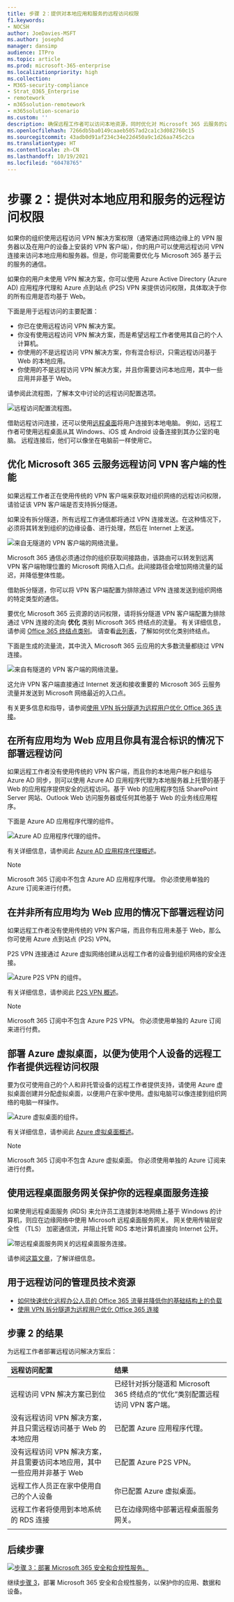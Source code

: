 ```yaml
---
title: 步骤 2：提供对本地应用和服务的远程访问权限
f1.keywords:
- NOCSH
author: JoeDavies-MSFT
ms.author: josephd
manager: dansimp
audience: ITPro
ms.topic: article
ms.prod: microsoft-365-enterprise
ms.localizationpriority: high
ms.collection:
- M365-security-compliance
- Strat_O365_Enterprise
- remotework
- m365solution-remotework
- m365solution-scenario
ms.custom: ''
description: 确保远程工作者可以访问本地资源，同时优化对 Microsoft 365 云服务的访问权限。
ms.openlocfilehash: 7266db5ba0149caaeb5057ad2ca1c3d082760c15
ms.sourcegitcommit: 43adb0d91af234c34e22d450a9c1d26aa745c2ca
ms.translationtype: HT
ms.contentlocale: zh-CN
ms.lasthandoff: 10/19/2021
ms.locfileid: "60478765"
---
```

# <a name="step-2-provide-remote-access-to-on-premises-apps-and-services"></a>步骤 2：提供对本地应用和服务的远程访问权限

如果你的组织使用远程访问 VPN 解决方案权限（通常通过网络边缘上的 VPN 服务器以及在用户的设备上安装的 VPN 客户端），你的用户可以使用远程访问 VPN 连接来访问本地应用和服务器。但是，你可能需要优化与 Microsoft 365 基于云的服务的通信。

如果你的用户未使用 VPN 解决方案，你可以使用 Azure Active Directory (Azure AD) 应用程序代理和 Azure 点到站点 (P2S) VPN 来提供访问权限，具体取决于你的所有应用是否均基于 Web。

下面是用于远程访问的主要配置：

- 你已在使用远程访问 VPN 解决方案。
- 你没有使用远程访问 VPN 解决方案，而是希望远程工作者使用其自己的个人计算机。
- 你使用的不是远程访问 VPN 解决方案，你有混合标识，只需远程访问基于 Web 的本地应用。
- 你使用的不是远程访问 VPN 解决方案，并且你需要访问本地应用，其中一些应用并非基于 Web。

请参阅此流程图，了解本文中讨论的远程访问配置选项。

![远程访问配置流程图。](../media/empower-people-to-work-remotely-remote-access/empower-people-to-work-remotely-remote-access-flowchart.png)

借助远程访问连接，还可以使用[远程桌面](https://support.microsoft.com/help/4028379/windows-10-how-to-use-remote-desktop)将用户连接到本地电脑。 例如，远程工作者可使用远程桌面从其 Windows、iOS 或 Android 设备连接到其办公室的电脑。 远程连接后，他们可以像坐在电脑前一样使用它。

## <a name="optimize-performance-for-remote-access-vpn-clients-to-microsoft-365-cloud-services"></a>优化 Microsoft 365 云服务远程访问 VPN 客户端的性能

如果远程工作者正在使用传统的 VPN 客户端来获取对组织网络的远程访问权限，请验证该 VPN 客户端是否支持拆分隧道。

如果没有拆分隧道，所有远程工作通信都将通过 VPN 连接发送。在这种情况下，必须将其转发到组织的边缘设备、进行处理，然后在 Internet 上发送。

![来自无隧道的 VPN 客户端的网络流量。](../media/empower-people-to-work-remotely-remote-access/empower-people-to-work-remotely-remote-access-before-tunneling.png)

Microsoft 365 通信必须通过你的组织获取间接路由，该路由可以转发到远离 VPN 客户端物理位置的 Microsoft 网络入口点。此间接路径会增加网络流量的延迟，并降低整体性能。

借助拆分隧道，你可以将 VPN 客户端配置为排除通过 VPN 连接发送到组织网络的特定类型的通信。

要优化 Microsoft 365 云资源的访问权限，请将拆分隧道 VPN 客户端配置为排除通过 VPN 连接的流向 **优化** 类别 Microsoft 365 终结点的流量。 有关详细信息，请参阅 [Office 365 终结点类别](../enterprise/microsoft-365-network-connectivity-principles.md#new-office-365-endpoint-categories)。 请查看[此列表](../enterprise/urls-and-ip-address-ranges.md)，了解如何优化类别终结点。

下面是生成的流量流，其中流入 Microsoft 365 云应用的大多数流量都绕过 VPN 连接。

![来自有隧道的 VPN 客户端的网络流量。](../media/empower-people-to-work-remotely-remote-access/empower-people-to-work-remotely-remote-access-after-tunneling.png)

这允许 VPN 客户端直接通过 Internet 发送和接收重要的 Microsoft 365 云服务流量并发送到 Microsoft 网络最近的入口点。

有关更多信息和指导，请参阅[使用 VPN 拆分隧道为远程用户优化 Office 365 连接](../enterprise/microsoft-365-vpn-split-tunnel.md)。

## <a name="deploy-remote-access-when-all-your-apps-are-web-apps-and-you-have-hybrid-identity"></a>在所有应用均为 Web 应用且你具有混合标识的情况下部署远程访问

如果远程工作者没有使用传统的 VPN 客户端，而且你的本地用户帐户和组与 Azure AD 同步，则可以使用 Azure AD 应用程序代理为本地服务器上托管的基于 Web 的应用程序提供安全的远程访问。基于 Web 的应用程序包括 SharePoint Server 网站、Outlook Web 访问服务器或任何其他基于 Web 的业务线应用程序。

下面是 Azure AD 应用程序代理的组件。

![Azure AD 应用程序代理的组件。](../media/empower-people-to-work-remotely-remote-access/empower-people-to-work-remotely-remote-access-application-proxy.png)

有关详细信息，请参阅此 [Azure AD 应用程序代理概述](/azure/active-directory/manage-apps/application-proxy)。

> [!NOTE]
> Microsoft 365 订阅中不包含 Azure AD 应用程序代理。 你必须使用单独的 Azure 订阅来进行付费。

## <a name="deploy-remote-access-when-not-all-your-apps-are-web-apps"></a>在并非所有应用均为 Web 应用的情况下部署远程访问

如果远程工作者没有使用传统的 VPN 客户端，而且你有应用未基于 Web，那么你可使用 Azure 点到站点 (P2S) VPN。

P2S VPN 连接通过 Azure 虚拟网络创建从远程工作者的设备到组织网络的安全连接。

![Azure P2S VPN 的组件。](../media/empower-people-to-work-remotely-remote-access/empower-people-to-work-remotely-remote-access-p2s-vpn.png)

有关详细信息，请参阅此 [P2S VPN 概述](/azure/vpn-gateway/point-to-site-about)。

> [!NOTE]
> Microsoft 365 订阅中不包含 Azure P2S VPN。 你必须使用单独的 Azure 订阅来进行付费。

## <a name="deploy-azure-virtual-desktop-to-provide-remote-access-for-remote-workers-using-personal-devices"></a>部署 Azure 虚拟桌面，以便为使用个人设备的远程工作者提供远程访问权限

要为仅可使用自己的个人和非托管设备的远程工作者提供支持，请使用 Azure 虚拟桌面创建并分配虚拟桌面，以便用户在家中使用。虚拟电脑可以像连接到组织网络的电脑一样操作。

![Azure 虚拟桌面的组件。](../media/empower-people-to-work-remotely-remote-access/empower-people-to-work-remotely-remote-access-windows-virtual-desktop.png)

有关详细信息，请参阅此 [Azure 虚拟桌面概述](/azure/virtual-desktop/overview)。

> [!NOTE]
> Microsoft 365 订阅中不包含 Azure 虚拟桌面。 你必须使用单独的 Azure 订阅来进行付费。

## <a name="protect-your-remote-desktop-services-connections-with-the-remote-desktop-services-gateway"></a>使用远程桌面服务网关保护你的远程桌面服务连接

如果使用远程桌面服务 (RDS) 来允许员工连接到本地网络上基于 Windows 的计算机，则应在边缘网络中使用 Microsoft 远程桌面服务网关。 网关使用传输层安全性 （TLS） 加密通信流，并阻止托管 RDS 本地计算机直接向 Internet 公开。

![带远程桌面服务网关的远程桌面服务连接。](../media/empower-people-to-work-remotely-remote-access/empower-people-to-work-remotely-remote-access-remote-desktop.png)

请参阅[这篇文章](https://www.microsoft.com/security/blog/2020/04/16/security-guidance-remote-desktop-adoption/)，了解详细信息。

## <a name="admin-technical-resources-for-remote-access"></a>用于远程访问的管理员技术资源

- [如何快速优化远程办公人员的 Office 365 流量并降低你的基础结构上的负载](https://techcommunity.microsoft.com/t5/office-365-blog/how-to-quickly-optimize-office-365-traffic-for-remote-staff-amp/ba-p/1214571)
- [使用 VPN 拆分隧道为远程用户优化 Office 365 连接](../enterprise/microsoft-365-vpn-split-tunnel.md)

## <a name="results-of-step-2"></a>步骤 2 的结果

为远程工作者部署远程访问解决方案后：

| 远程访问配置 | 结果 |
|:-------|:-----|
| 远程访问 VPN 解决方案已到位 | 已经针对拆分隧道和 Microsoft 365 终结点的“优化”类别配置远程访问 VPN 客户端。 |
| 没有远程访问 VPN 解决方案，并且只需远程访问基于 Web 的本地应用 | 已配置 Azure 应用程序代理。 |
| 没有远程访问 VPN 解决方案，并且需要访问本地应用，其中一些应用并非基于 Web | 已配置 Azure P2S VPN。 |
| 远程工作人员正在家中使用自己的个人设备 | 你已配置 Azure 虚拟桌面。 |
| 远程工作者将使用到本地系统的 RDS 连接 | 已在边缘网络中部署远程桌面服务网关。 |
|||

## <a name="next-step"></a>后续步骤

[![步骤 3：部署 Microsoft 365 安全和合规性服务。](../media/empower-people-to-work-remotely/remote-workers-step-grid-3.png)](empower-people-to-work-remotely-security-compliance.md)

继续[步骤 3](empower-people-to-work-remotely-security-compliance.md)，部署 Microsoft 365 安全和合规性服务，以保护你的应用、数据和设备。
